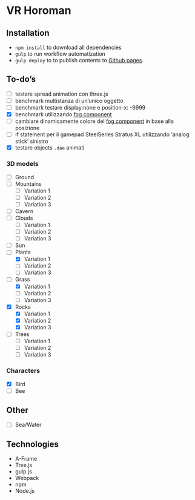 # VR Horoman

## Installation

- `npm install` to download all dependencies
- `gulp` to run workflow automatization
- `gulp deploy` to to publish contents to [Github pages](https://pages.github.com/)

## To-do’s

- [ ] testare spread animation con three.js
- [ ] benchmark multistanza di un’unico oggetto
- [ ] benchmark testare display:none e position-x: -9999
- [x] benchmark utilizzando [fog component](https://aframe.io/docs/components/fog.html)
- [ ] cambiare dinamicamente colore del [fog component](https://aframe.io/docs/components/fog.html) in base alla posizione
- [ ] if statement per il gamepad SteelSeries Stratus XL utilizzando ‘analog stick’ sinistro
- [x] testare objects `.dae` animati

### 3D models

- [ ] Ground
- [ ] Mountains
  - [ ] Variation 1
  - [ ] Variation 2
  - [ ] Variation 3
- [ ] Cavern
- [ ] Clouds
  - [ ] Variation 1
  - [ ] Variation 2
  - [ ] Variation 3
- [ ] Sun
- [ ] Plants
  - [x] Variation 1
  - [ ] Variation 2
  - [ ] Variation 3
- [ ] Grass
  - [x] Variation 1
  - [ ] Variation 2
  - [ ] Variation 3
- [x] Rocks
  - [x] Variation 1
  - [x] Variation 2
  - [x] Variation 3
- [ ] Trees
  - [ ] Variation 1
  - [ ] Variation 2
  - [ ] Variation 3

### Characters

- [x] Bird
- [ ] Bee

## Other

- [ ] Sea/Water

## Technologies

- A-Frame
- Tree.js
- gulp.js
- Webpack
- npm
- Node.js
